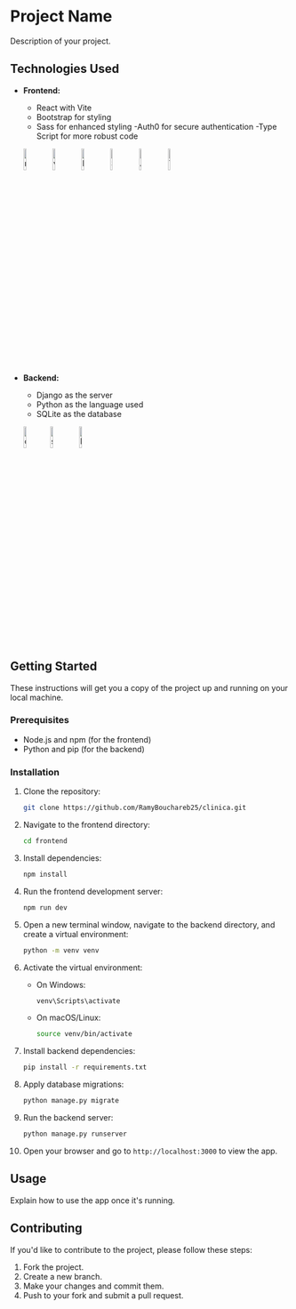 
# Project Name

Description of your project.

## Technologies Used

- **Frontend:**
  - React with Vite
  - Bootstrap for styling
  - Sass for enhanced styling
  -Auth0 for secure authentication
  -Type Script for more robust code

  <img src="https://upload.wikimedia.org/wikipedia/commons/thumb/a/a7/React-icon.svg/2300px-React-icon.svg.png" alt="react" width="10%"> <img src="https://vitejs.dev/logo-with-shadow.png" alt="vite" width="10%"> <img src="https://getbootstrap.com/docs/5.0/assets/brand/bootstrap-logo.svg" alt="Bootstrap" width="10%"> <img src="https://sass-lang.com/assets/img/styleguide/seal-color.png" alt="Sass" width="10%"> <img src="https://cdn.freebiesupply.com/logos/large/2x/auth0-logo-png-transparent.png" alt="Auth0" width="10%"> <img src="https://encrypted-tbn0.gstatic.com/images?q=tbn:ANd9GcSxVoR1RTXjfthNkz2h5asySeOZIijCLDDI4Xth0JoW9w&s" alt="TypeScript" width="10%">

- **Backend:**
  - Django as the server
  - Python as the language used
  - SQLite as the database
  
  <img src="https://www.djangoproject.com/m/img/logos/django-logo-negative.png" alt="django" width="10%"><img src="https://sqlite.org/forum/logo?id=603c155e" alt="sqlite" width="10%"> <img src="https://upload.wikimedia.org/wikipedia/commons/thumb/c/c3/Python-logo-notext.svg/1869px-Python-logo-notext.svg.png" alt="Python" width="10%">
  

## Getting Started

These instructions will get you a copy of the project up and running on your local machine.

### Prerequisites

- Node.js and npm (for the frontend)
- Python and pip (for the backend)

### Installation

1. Clone the repository:
   ```bash
   git clone https://github.com/RamyBouchareb25/clinica.git
   ```

2. Navigate to the frontend directory:
   ```bash
   cd frontend
   ```

3. Install dependencies:
   ```bash
   npm install
   ```

4. Run the frontend development server:
   ```bash
   npm run dev
   ```

5. Open a new terminal window, navigate to the backend directory, and create a virtual environment:
   ```bash
   python -m venv venv
   ```

6. Activate the virtual environment:
   - On Windows:
     ```bash
     venv\Scripts\activate
     ```
   - On macOS/Linux:
     ```bash
     source venv/bin/activate
     ```

7. Install backend dependencies:
   ```bash
   pip install -r requirements.txt
   ```

8. Apply database migrations:
   ```bash
   python manage.py migrate
   ```

9. Run the backend server:
   ```bash
   python manage.py runserver
   ```

10. Open your browser and go to `http://localhost:3000` to view the app.

## Usage

Explain how to use the app once it's running.

## Contributing

If you'd like to contribute to the project, please follow these steps:

1. Fork the project.
2. Create a new branch.
3. Make your changes and commit them.
4. Push to your fork and submit a pull request.
